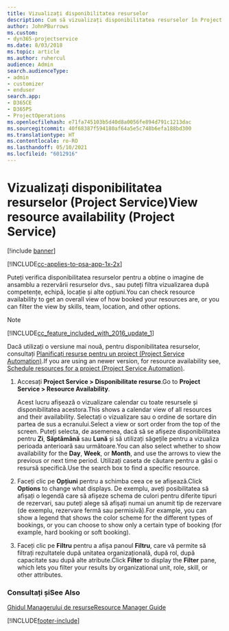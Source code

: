 ```yaml
---
title: Vizualizați disponibilitatea resurselor
description: Cum să vizualizați disponibilitatea resurselor în Project Service
author: JohnPBurrows
ms.custom:
- dyn365-projectservice
ms.date: 8/03/2018
ms.topic: article
ms.author: ruhercul
audience: Admin
search.audienceType:
- admin
- customizer
- enduser
search.app:
- D365CE
- D365PS
- ProjectOperations
ms.openlocfilehash: e71fa745103b5d40d8a0056fe894d791c1213dac
ms.sourcegitcommit: 40f68387f594180af64a5e5c748b6efa188bd300
ms.translationtype: HT
ms.contentlocale: ro-RO
ms.lasthandoff: 05/10/2021
ms.locfileid: "6012916"
---
```

# <a name="view-resource-availability-project-service"></a><span data-ttu-id="9a3be-103">Vizualizați disponibilitatea resurselor (Project Service)</span><span class="sxs-lookup"><span data-stu-id="9a3be-103">View resource availability (Project Service)</span></span>

[!include [banner](../includes/psa-now-project-operations.md)]

[!INCLUDE[cc-applies-to-psa-app-1x-2x](../includes/cc-applies-to-psa-app-1x-2x.md)]

<span data-ttu-id="9a3be-104">Puteți verifica disponibilitatea resurselor pentru a obține o imagine de ansamblu a rezervării resurselor dvs., sau puteți filtra vizualizarea după competențe, echipă, locație și alte opțiuni.</span><span class="sxs-lookup"><span data-stu-id="9a3be-104">You can check resource availability to get an overall view of how booked your resources are, or you can filter the view by skills, team, location, and other options.</span></span>  
  
> [!NOTE]
> [!INCLUDE[cc_feature_included_with_2016_update_1](../includes/cc-feature-included-with-2016-update-1.md)]  
> 
>  <span data-ttu-id="9a3be-105">Dacă utilizați o versiune mai nouă, pentru disponibilitatea resurselor, consultați [Planificați resurse pentru un proiect (Project Service Automation)](../psa/schedule-resources-project.md).</span><span class="sxs-lookup"><span data-stu-id="9a3be-105">If you are using an newer version, for resource availability see, [Schedule resources for a project (Project Service Automation)](../psa/schedule-resources-project.md).</span></span>  

1. <span data-ttu-id="9a3be-106">Accesați **Project Service > Disponibilitate resurse**.</span><span class="sxs-lookup"><span data-stu-id="9a3be-106">Go to **Project Service > Resource Availability**.</span></span>  

    <span data-ttu-id="9a3be-107">Acest lucru afișează o vizualizare calendar cu toate resursele și disponibilitatea acestora.</span><span class="sxs-lookup"><span data-stu-id="9a3be-107">This shows a calendar view of all resources and their availability.</span></span> <span data-ttu-id="9a3be-108">Selectați o vizualizare sau o ordine de sortare din partea de sus a ecranului.</span><span class="sxs-lookup"><span data-stu-id="9a3be-108">Select a view or sort order from the top of the screen.</span></span> <span data-ttu-id="9a3be-109">Puteți selecta, de asemenea, dacă să se afișeze disponibilitatea pentru **Zi**, **Săptămână** sau **Lună** și să utilizați săgețile pentru a vizualiza perioada anterioară sau următoare.</span><span class="sxs-lookup"><span data-stu-id="9a3be-109">You can also select whether to show availability for the **Day**, **Week**, or **Month**, and use the arrows to view the previous or next time period.</span></span> <span data-ttu-id="9a3be-110">Utilizați caseta de căutare pentru a găsi o resursă specifică.</span><span class="sxs-lookup"><span data-stu-id="9a3be-110">Use the search box to find a specific resource.</span></span>  

2. <span data-ttu-id="9a3be-111">Faceți clic pe **Opțiuni** pentru a schimba ceea ce se afișează.</span><span class="sxs-lookup"><span data-stu-id="9a3be-111">Click **Options** to change what displays.</span></span> <span data-ttu-id="9a3be-112">De exemplu, aveți posibilitatea să afișați o legendă care să afișeze schema de culori pentru diferite tipuri de rezervari, sau puteți alege să afișați numai un anumit tip de rezervare (de exemplu, rezervare fermă sau permisivă).</span><span class="sxs-lookup"><span data-stu-id="9a3be-112">For example, you can show a legend that shows the color scheme for the different types of bookings, or you can choose to show only a certain type of booking (for example, hard booking or soft booking).</span></span>  

3. <span data-ttu-id="9a3be-113">Faceți clic pe **Filtru** pentru a afișa panoul **Filtru**, care vă permite să filtrați rezultatele după unitatea organizațională, după rol, după capacitate sau după alte atribute.</span><span class="sxs-lookup"><span data-stu-id="9a3be-113">Click **Filter** to display the **Filter** pane, which lets you filter your results by organizational unit, role, skill, or other attributes.</span></span>  

### <a name="see-also"></a><span data-ttu-id="9a3be-114">Consultați și</span><span class="sxs-lookup"><span data-stu-id="9a3be-114">See Also</span></span>  
 [<span data-ttu-id="9a3be-115">Ghidul Managerului de resurse</span><span class="sxs-lookup"><span data-stu-id="9a3be-115">Resource Manager Guide</span></span>](../psa/resource-manager-guide.md)


[!INCLUDE[footer-include](../includes/footer-banner.md)]